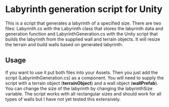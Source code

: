 # Labyrinth generation script for Unity
This is a script that generates a labyrinth of a specified size. There are two files: Labyrinth.cs with the Labyrinth class that stores the labyrinth data and generation function and LabyrinthGeneration.cs with the Unity script that builds the labyrinth from the supplied wall and terrain objects. It will resize the terrain and build walls based on generated labyrinth.
## Usage
If you want to use it put both files into your Assets. Then you just add the script (LabyrinthGeneration.cs) as a component. You will need to supply the script with a terrain object (**terrainObject**) and a wall object (**wallPrefab**).
You can change the size of the labyrinth by changing the labyrinthSize variable. The script works with all rectangular sizes and should work for all types of walls but I have not yet tested this extensively.


